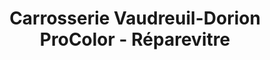 ---
title: "Carrosserie Vaudreuil-Dorion ProColor - Réparevitre"
url: /vaudreuil-dorion/carrosserie-vaudreuil-dorion-procolor-reparevitre/
shop: Autowerkstatt
---